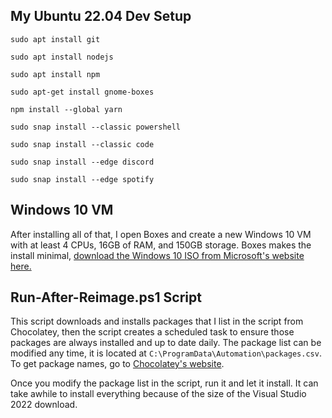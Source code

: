 ## My Ubuntu 22.04 Dev Setup

``sudo apt install git``

``sudo apt install nodejs``

``sudo apt install npm``

``sudo apt-get install gnome-boxes``

``npm install --global yarn``

``sudo snap install --classic powershell``

``sudo snap install --classic code``

``sudo snap install --edge discord``

``sudo snap install --edge spotify``

## Windows 10 VM

After installing all of that, I open Boxes and create a new Windows 10 VM with at least 4 CPUs, 16GB of RAM, and 150GB storage.  Boxes makes the install minimal, [download the Windows 10 ISO from Microsoft's website here.](https://www.microsoft.com/en-us/software-download/windows10ISO)

## Run-After-Reimage.ps1 Script

This script downloads and installs packages that I list in the script from Chocolatey, then the script creates a scheduled task to ensure those packages are always installed and up to date daily.  The package list can be modified any time, it is located at ``C:\ProgramData\Automation\packages.csv``.  To get package names, go to [Chocolatey's website](https://chocolatey.org).

Once you modify the package list in the script, run it and let it install.  It can take awhile to install everything because of the size of the Visual Studio 2022 download.
